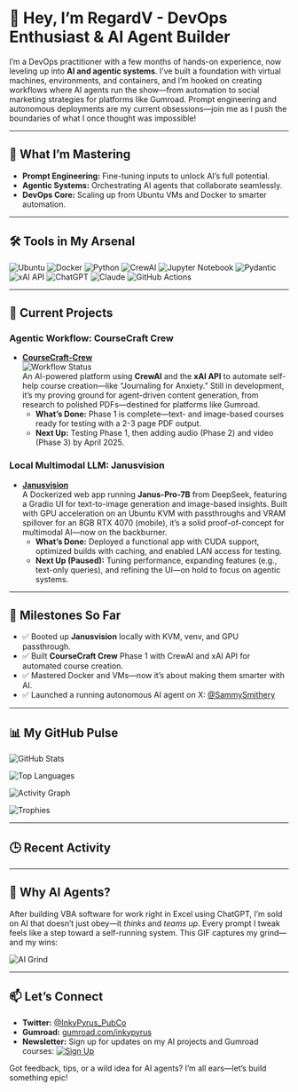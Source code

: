 <!-- Header Section: Confident intro with a nod to Gumroad -->

<!-- Confident intro with a nod to Gumroad -->
# 👋 Hey, I’m RegardV - DevOps Enthusiast & AI Agent Builder

<!-- Bio: Your tweak with virtual machines and "what I once thought was impossible" -->
I’m a DevOps practitioner with a few months of hands-on experience, now leveling up into **AI and agentic systems**. I’ve built a foundation with virtual machines, environments, and containers, and I’m hooked on creating workflows where AI agents run the show—from automation to social marketing strategies for platforms like Gumroad. Prompt engineering and autonomous deployments are my current obsessions—join me as I push the boundaries of what I once thought was impossible!

---

<!-- Learning Section: Your version, unchanged -->
## 🧠 What I’m Mastering
- **Prompt Engineering:** Fine-tuning inputs to unlock AI’s full potential.
- **Agentic Systems:** Orchestrating AI agents that collaborate seamlessly.
- **DevOps Core:** Scaling up from Ubuntu VMs and Docker to smarter automation.

---

<!-- Tools Section: Your tools, unchanged -->
## 🛠️ Tools in My Arsenal
![Ubuntu](https://img.shields.io/badge/Ubuntu-E95420?style=flat&logo=ubuntu)
![Docker](https://img.shields.io/badge/Docker-2496ED?style=flat&logo=docker)
![Python](https://img.shields.io/badge/Python-3776AB?style=flat&logo=python)
![CrewAI](https://img.shields.io/badge/CrewAI-FF6F61?style=flat)
![Jupyter Notebook](https://img.shields.io/badge/Jupyter-F37626?style=flat&logo=jupyter)
![Pydantic](https://img.shields.io/badge/Pydantic-FF6F00?style=flat&logo=python)
![xAI API](https://img.shields.io/badge/xAI-00A3E0?style=flat)
![ChatGPT](https://img.shields.io/badge/ChatGPT-74AA9C?style=flat&logo=openai)
![Claude](https://img.shields.io/badge/Claude-FF9900?style=flat)
![GitHub Actions](https://img.shields.io/badge/GitHub%20Actions-2088FF?style=flat&logo=github-actions)

---

<!-- Projects Section: Your updates with minor polish -->
## 🚀 Current Projects

### Agentic Workflow: CourseCraft Crew
- **[CourseCraft-Crew](https://github.com/RegardV/CourseCraftCrew)**  
  ![Workflow Status](https://github.com/RegardV/CourseCraftCrew/actions/workflows/main.yml/badge.svg)  
  An AI-powered platform using **CrewAI** and the **xAI API** to automate self-help course creation—like “Journaling for Anxiety.” Still in development, it’s my proving ground for agent-driven content generation, from research to polished PDFs—destined for platforms like Gumroad.  
  - **What’s Done:** Phase 1 is complete—text- and image-based courses ready for testing with a 2-3 page PDF output.  
  - **Next Up:** Testing Phase 1, then adding audio (Phase 2) and video (Phase 3) by April 2025.  

<!-- Tip as a comment for you -->
<!-- Tip: Your repo is live—keep pushing code to show progress! -->

### Local Multimodal LLM: Janusvision
- **[Janusvision](https://github.com/RegardV/Janusvision)**  
  A Dockerized web app running **Janus-Pro-7B** from DeepSeek, featuring a Gradio UI for text-to-image generation and image-based insights. Built with GPU acceleration on an Ubuntu KVM with passthroughs and VRAM spillover for an 8GB RTX 4070 (mobile), it’s a solid proof-of-concept for multimodal AI—now on the backburner.  
  - **What’s Done:** Deployed a functional app with CUDA support, optimized builds with caching, and enabled LAN access for testing.  
  - **Next Up (Paused):** Tuning performance, expanding features (e.g., text-only queries), and refining the UI—on hold to focus on agentic systems.  

<!-- Tip as a comment for you -->
<!-- Tip: Your Janusvision README is detailed—consider archiving the repo to signal its paused status! -->

---

<!-- Milestones Section: Your updates with SammySmithery -->
## 🌟 Milestones So Far
- ✅ Booted up **Janusvision** locally with KVM, venv, and GPU passthrough.
- ✅ Built **CourseCraft Crew** Phase 1 with CrewAI and xAI API for automated course creation.
- ✅ Mastered Docker and VMs—now it’s about making them smarter with AI.
- ✅ Launched a running autonomous AI agent on X: [@SammySmithery](https://x.com/SammySmithery)

---

<!-- Stats Section: Your version with activity graph, languages, and trophies -->
## 📊 My GitHub Pulse
<!-- General stats -->
![GitHub Stats](https://github-readme-stats.vercel.app/api?username=RegardV&show_icons=true&theme=radical)
<!-- Top languages -->
![Top Languages](https://github-readme-stats.vercel.app/api/top-langs/?username=RegardV&layout=compact&theme=radical)
<!-- Activity graph -->
![Activity Graph](https://github-profile-summary-cards.vercel.app/api/cards/profile-details?username=RegardV&theme=radical)
<!-- Trophies -->
![Trophies](https://github-profile-trophy.vercel.app/?username=RegardV&theme=radical&margin-w=15)

---

<!-- Activity Feed: Updated placeholder for auto-updates -->
## 🕒 Recent Activity
<!-- activity -->

---

<!-- Fun Fact Section: Your VBA story with minor polish -->
## 🤖 Why AI Agents?
After building VBA software for work right in Excel using ChatGPT, I’m sold on AI that doesn’t just obey—it *thinks* and *teams up*. Every prompt I tweak feels like a step toward a self-running system. This GIF captures my grind—and my wins:

![AI Grind](https://media1.giphy.com/media/v1.Y2lkPTc5MGI3NjExdHBtYzI5ZTI2ZHM4aDF4eDQ5bTZkb2dhZ210OHRsYjF3MjJzd3R6dyZlcD12MV9pbnRlcm5hbF9naWZfYnlfaWQmY3Q9Zw/xUA7aY0uswGx7WcigU/giphy.gif)

---

<!-- Connect Section: Your updated links with MailerLite button -->
## 📫 Let’s Connect
- **Twitter:** [@InkyPyrus_PubCo](https://x.com/InkyPyrus_PubCo)
- **Gumroad:** [gumroad.com/inkypyrus](https://inkypyrus.gumroad.com/)
- **Newsletter:** Sign up for updates on my AI projects and Gumroad courses: [![Sign Up](https://img.shields.io/badge/Sign%20Up-Now-green)](https://your-mailerlite-form-url) <!-- Add your MailerLite form URL! -->

Got feedback, tips, or a wild idea for AI agents? I’m all ears—let’s build something epic!

